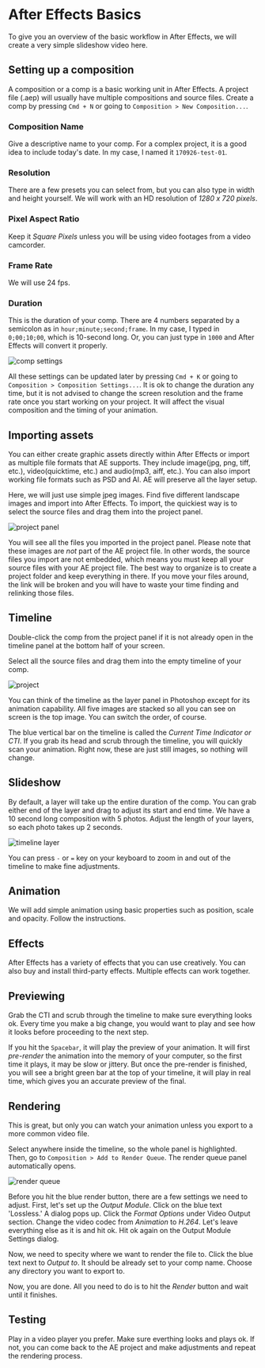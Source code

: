 # After Effects Basics

To give you an overview of the basic workflow in After Effects, we will create a very simple slideshow video here.


## Setting up a composition
A composition or a comp is a basic working unit in After Effects. A project file (.aep) will usually have multiple compositions and source files. Create a comp by pressing `Cmd + N` or going to `Composition > New Composition...`.

### Composition Name
Give a descriptive name to your comp. For a complex project, it is a good idea to include today's date. In my case, I named it `170926-test-01`.

### Resolution
There are a few presets you can select from, but you can also type in width and height yourself. We will work with an HD resolution of *1280 x 720 pixels*.

### Pixel Aspect Ratio
Keep it *Square Pixels* unless you will be using video footages from a video camcorder.

### Frame Rate
We will use 24 fps.

### Duration
This is the duration of your comp. There are 4 numbers separated by a semicolon as in `hour;minute;second;frame`. In my case, I typed in `0;00;10;00`, which is 10-second long. Or, you can just type in `1000` and After Effects will convert it properly.

![comp settings](../images/w2/comp-settings.png)

All these settings can be updated later by pressing `Cmd + K` or going to `Composition > Composition Settings...`. It is ok to change the duration any time, but it is not advised to change the screen resolution and the frame rate once you start working on your project. It will affect the visual composition and the timing of your animation.


## Importing assets
You can either create graphic assets directly within After Effects or import as multiple file formats that AE supports. They include image(jpg, png, tiff, etc.), video(quicktime, etc.) and audio(mp3, aiff, etc.). You can also import working file formats such as PSD and AI. AE will preserve all the layer setup.

Here, we will just use simple jpeg images. Find five different landscape images and import into After Effects. To import, the quickiest way is to select the source files and drag them into the project panel.

![project panel](../images/w2/project-panel.png)

You will see all the files you imported in the project panel. Please note that these images are *not* part of the AE project file. In other words, the source files you import are not embedded, which means you must keep all your source files with your AE project file. The best way to organize is to create a project folder and keep everything in there. If you move your files around, the link will be broken and you will have to waste your time finding and relinking those files.


## Timeline
Double-click the comp from the project panel if it is not already open in the timeline panel at the bottom half of your screen.

Select all the source files and drag them into the empty timeline of your comp.

![project](../images/w2/all-1.png)

You can think of the timeline as the layer panel in Photoshop except for its animation capability. All five images are stacked so all you can see on screen is the top image. You can switch the order, of course.

The blue vertical bar on the timeline is called the *Current Time Indicator or CTI*. If you grab its head and scrub through the timeline, you will quickly scan your animation. Right now, these are just still images, so nothing will change.


## Slideshow
By default, a layer will take up the entire duration of the comp. You can grab either end of the layer and drag to adjust its start and end time. We have a 10 second long composition with 5 photos. Adjust the length of your layers, so each photo takes up 2 seconds.

![timeline layer](../images/w2/timeline-layer.png)

You can press `-` or `=` key on your keyboard to zoom in and out of the timeline to make fine adjustments.


## Animation
We will add simple animation using basic properties such as position, scale and opacity. Follow the instructions.


## Effects
After Effects has a variety of effects that you can use creatively. You can also buy and install third-party effects. Multiple effects can work together.


## Previewing
Grab the CTI and scrub through the timeline to make sure everything looks ok. Every time you make a big change, you would want to play and see how it looks before proceeding to the next step.

If you hit the `Spacebar`, it will play the preview of your animation. It will first *pre-render* the animation into the memory of your computer, so the first time it plays, it may be slow or jittery. But once the pre-render is finished, you will see a bright green bar at the top of your timeline, it will play in real time, which gives you an accurate preview of the final.


## Rendering
This is great, but only you can watch your animation unless you export to a more common video file. 

Select anywhere inside the timeline, so the whole panel is highlighted. Then, go to `Composition > Add to Render Queue`. The render queue panel automatically opens.

![render queue](../images/w2/render-queue.png)

Before you hit the blue render button, there are a few settings we need to adjust. First, let's set up the *Output Module*. Click on the blue text 'Lossless.' A dialog pops up. Click the *Format Options* under Video Output section. Change the video codec from *Animation* to *H.264*. Let's leave everything else as it is and hit ok. Hit ok again on the Output Module Settings dialog.

Now, we need to specity where we want to render the file to. Click the blue text next to *Output to*. It should be already set to your comp name. Choose any directory you want to export to.

Now, you are done. All you need to do is to hit the *Render* button and wait until it finishes.


## Testing
Play in a video player you prefer. Make sure everthing looks and plays ok. If not, you can come back to the AE project and make adjustments and repeat the rendering process.


